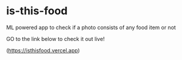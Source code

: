# is-this-food
ML powered app to check if a photo consists of any food item or not

GO to the link below to check it out live!


(https://isthisfood.vercel.app)

